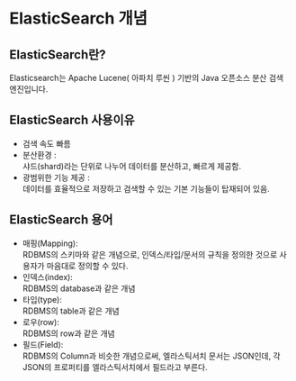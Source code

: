 # ElasticSearch 개념

## ElasticSearch란?
Elasticsearch는 Apache Lucene( 아파치 루씬 ) 기반의 Java 오픈소스 분산 검색 엔진입니다.

## ElasticSearch 사용이유
- 검색 속도 빠름
- 분산환경 :   
샤드(shard)라는 단위로 나누어 데이터를 분산하고, 빠르게 제공함.
- 광범위한 기능 제공 :   
데이터를 효율적으로 저장하고 검색할 수 있는 기본 기능들이 탑재되어 있음.

## ElasticSearch 용어
- 매핑(Mapping):     
RDBMS의 스키마와 같은 개념으로, 인덱스/타입/문서의 규칙을 정의한 것으로 사용자가 마음대로 정의할 수 있다.     
- 인덱스(index):     
RDBMS의 database과 같은 개념
- 타입(type):     
RDBMS의 table과 같은 개념
- 로우(row):      
RDBMS의 row과 같은 개념
- 필드(Field):     
RDBMS의 Column과 비슷한 개념으로써, 엘라스틱서치 문서는 JSON인데, 각 JSON의 프로퍼티를 엘라스틱서치에서 필드라고 부른다.    
